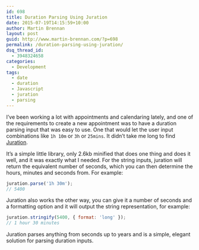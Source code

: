 ```yaml
---
id: 698
title: Duration Parsing Using Juration
date: 2015-07-19T14:15:59+10:00
author: Martin Brennan
layout: post
guid: http://www.martin-brennan.com/?p=698
permalink: /duration-parsing-using-juration/
dsq_thread_id:
  - 3948324658
categories:
  - Development
tags:
  - date
  - duration
  - Javascript
  - juration
  - parsing
---
```

I’ve been working a lot with appointments and calendaring lately, and one of the requirements to create a new appointment was to have a duration parsing input that was easy to use. One that would let the user input combinations like `1h 10m` or `3h` or `25mins`. It didn’t take me long to find [Juration](https://github.com/domchristie/juration).

It’s a simple little library, only 2.6kb minified that does one thing and does it well, and it was exactly what I needed. For the string inputs, juration will return the equivalent number of seconds, which you can then determine the hours, minutes and seconds from. For example:

```javascript
juration.parse('1h 30m');
// 5400
```

Juration also works the other way, you can give it a number of seconds and a formatting option and it will output the string representation, for example:

```javascript
juration.stringify(5400, { format: 'long' });
// 1 hour 30 minutes
```

Juration parses anything from seconds up to years and is a simple, elegant solution for parsing duration inputs.
